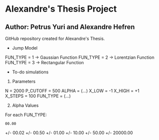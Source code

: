 # Alexandre's Thesis Project

## Author: Petrus Yuri and Alexandre Hefren

GitHub repository created for Alexandre's Thesis. 

- Jump Model

FUN_TYPE = 1 -> Gaussian Function
FUN_TYPE = 2 -> Lorentzian Function
FUN_TYPE = 3 -> Rectangular Function

* To-do simulations

1) Parameters

N        = 2000
P_CUTOFF = 500
ALPHA    = (...)
X_LOW    = -1
X_HIGH   = +1
X_STEPS  = 100
FUN_TYPE = (...)

2) Alpha Values

For each FUN_TYPE:

    00.00
+/- 00.02
+/- 00.50
+/- 01.00
+/- 10.00
+/- 50.00
+/- 20000.00
